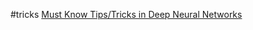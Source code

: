 #tricks
[Must Know Tips/Tricks in Deep Neural Networks](http://lamda.nju.edu.cn/weixs/project/CNNTricks/CNNTricks.html)
